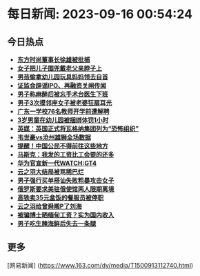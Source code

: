 
# 每日新闻: 2023-09-16 00:54:24
## 今日热点

- **[东方时尚董事长徐雄被批捕](https://www.163.com/search?keyword=%E4%B8%9C%E6%96%B9%E6%97%B6%E5%B0%9A%E8%91%A3%E4%BA%8B%E9%95%BF%E5%BE%90%E9%9B%84%E8%A2%AB%E6%89%B9%E6%8D%95)**
- **[女子把儿子围兜戴老父亲脖子上](https://www.163.com/search?keyword=%E5%A5%B3%E5%AD%90%E6%8A%8A%E5%84%BF%E5%AD%90%E5%9B%B4%E5%85%9C%E6%88%B4%E8%80%81%E7%88%B6%E4%BA%B2%E8%84%96%E5%AD%90%E4%B8%8A)**
- **[男孩偷拿幼儿园玩具妈妈领去自首](https://www.163.com/search?keyword=%E7%94%B7%E5%AD%A9%E5%81%B7%E6%8B%BF%E5%B9%BC%E5%84%BF%E5%9B%AD%E7%8E%A9%E5%85%B7%E5%A6%88%E5%A6%88%E9%A2%86%E5%8E%BB%E8%87%AA%E9%A6%96)**
- **[证监会辟谣IPO、再融资关闸传闻](https://www.163.com/search?keyword=%E8%AF%81%E7%9B%91%E4%BC%9A%E8%BE%9F%E8%B0%A3IPO%E3%80%81%E5%86%8D%E8%9E%8D%E8%B5%84%E5%85%B3%E9%97%B8%E4%BC%A0%E9%97%BB)**
- **[男子称麻醉后被忘手术台医生下班](https://www.163.com/search?keyword=%E7%94%B7%E5%AD%90%E7%A7%B0%E9%BA%BB%E9%86%89%E5%90%8E%E8%A2%AB%E5%BF%98%E6%89%8B%E6%9C%AF%E5%8F%B0%E5%8C%BB%E7%94%9F%E4%B8%8B%E7%8F%AD)**
- **[男子3次摸邻座女子被老婆狂扇耳光](https://www.163.com/search?keyword=%E7%94%B7%E5%AD%903%E6%AC%A1%E6%91%B8%E9%82%BB%E5%BA%A7%E5%A5%B3%E5%AD%90%E8%A2%AB%E8%80%81%E5%A9%86%E7%8B%82%E6%89%87%E8%80%B3%E5%85%89)**
- **[广东一学校76名教师开学前遭解聘](https://www.163.com/search?keyword=%E5%B9%BF%E4%B8%9C%E4%B8%80%E5%AD%A6%E6%A0%A176%E5%90%8D%E6%95%99%E5%B8%88%E5%BC%80%E5%AD%A6%E5%89%8D%E9%81%AD%E8%A7%A3%E8%81%98)**
- **[3岁男童在幼儿园被捆绑体罚1小时](https://www.163.com/search?keyword=3%E5%B2%81%E7%94%B7%E7%AB%A5%E5%9C%A8%E5%B9%BC%E5%84%BF%E5%9B%AD%E8%A2%AB%E6%8D%86%E7%BB%91%E4%BD%93%E7%BD%9A1%E5%B0%8F%E6%97%B6)**
- **[英媒：英国正式将瓦格纳集团列为“恐怖组织”](https://www.163.com/search?keyword=%E8%8B%B1%E5%AA%92%EF%BC%9A%E8%8B%B1%E5%9B%BD%E6%AD%A3%E5%BC%8F%E5%B0%86%E7%93%A6%E6%A0%BC%E7%BA%B3%E9%9B%86%E5%9B%A2%E5%88%97%E4%B8%BA%E2%80%9C%E6%81%90%E6%80%96%E7%BB%84%E7%BB%87%E2%80%9D)**
- **[韦世豪vs沧州雄狮全场数据](https://www.163.com/search?keyword=%E9%9F%A6%E4%B8%96%E8%B1%AAvs%E6%B2%A7%E5%B7%9E%E9%9B%84%E7%8B%AE%E5%85%A8%E5%9C%BA%E6%95%B0%E6%8D%AE)**
- **[提醒！中国公民不得前往这些地方](https://www.163.com/search?keyword=%E6%8F%90%E9%86%92%EF%BC%81%E4%B8%AD%E5%9B%BD%E5%85%AC%E6%B0%91%E4%B8%8D%E5%BE%97%E5%89%8D%E5%BE%80%E8%BF%99%E4%BA%9B%E5%9C%B0%E6%96%B9)**
- **[马斯克：我发的工资比工会要的还多](https://www.163.com/search?keyword=%E9%A9%AC%E6%96%AF%E5%85%8B%EF%BC%9A%E6%88%91%E5%8F%91%E7%9A%84%E5%B7%A5%E8%B5%84%E6%AF%94%E5%B7%A5%E4%BC%9A%E8%A6%81%E7%9A%84%E8%BF%98%E5%A4%9A)**
- **[华为官宣新一代WATCH:GT4](https://www.163.com/search?keyword=%E5%8D%8E%E4%B8%BA%E5%AE%98%E5%AE%A3%E6%96%B0%E4%B8%80%E4%BB%A3WATCH+GT4)**
- **[云之羽大结局被骂稀巴烂](https://www.163.com/search?keyword=%E4%BA%91%E4%B9%8B%E7%BE%BD%E5%A4%A7%E7%BB%93%E5%B1%80%E8%A2%AB%E9%AA%82%E7%A8%80%E5%B7%B4%E7%83%82)**
- **[男子强行买单搭讪失败粗暴攻击女子](https://www.163.com/search?keyword=%E7%94%B7%E5%AD%90%E5%BC%BA%E8%A1%8C%E4%B9%B0%E5%8D%95%E6%90%AD%E8%AE%AA%E5%A4%B1%E8%B4%A5%E7%B2%97%E6%9A%B4%E6%94%BB%E5%87%BB%E5%A5%B3%E5%AD%90)**
- **[俄罗斯要求美驻俄使馆两人限期离境](https://www.163.com/search?keyword=%E4%BF%84%E7%BD%97%E6%96%AF%E8%A6%81%E6%B1%82%E7%BE%8E%E9%A9%BB%E4%BF%84%E4%BD%BF%E9%A6%86%E4%B8%A4%E4%BA%BA%E9%99%90%E6%9C%9F%E7%A6%BB%E5%A2%83)**
- **[高铁卖35元盒饭的餐服员被停职](https://www.163.com/search?keyword=%E9%AB%98%E9%93%81%E5%8D%9635%E5%85%83%E7%9B%92%E9%A5%AD%E7%9A%84%E9%A4%90%E6%9C%8D%E5%91%98%E8%A2%AB%E5%81%9C%E8%81%8C)**
- **[云之羽给曾舜晞P了刘海](https://www.163.com/search?keyword=%E4%BA%91%E4%B9%8B%E7%BE%BD%E7%BB%99%E6%9B%BE%E8%88%9C%E6%99%9EP%E4%BA%86%E5%88%98%E6%B5%B7)**
- **[被骗博士晒缅甸工资？实为国内收入](https://www.163.com/search?keyword=%E8%A2%AB%E9%AA%97%E5%8D%9A%E5%A3%AB%E6%99%92%E7%BC%85%E7%94%B8%E5%B7%A5%E8%B5%84%EF%BC%9F%E5%AE%9E%E4%B8%BA%E5%9B%BD%E5%86%85%E6%94%B6%E5%85%A5)**
- **[男子吃生腌海鲜后失去一条腿](https://www.163.com/search?keyword=%E7%94%B7%E5%AD%90%E5%90%83%E7%94%9F%E8%85%8C%E6%B5%B7%E9%B2%9C%E5%90%8E%E5%A4%B1%E5%8E%BB%E4%B8%80%E6%9D%A1%E8%85%BF)**

## 更多
[网易新闻] (https://www.163.com/dy/media/T1500913112740.html)
